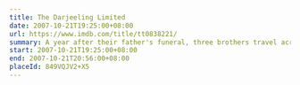 ```yaml
---
title: The Darjeeling Limited
date: 2007-10-21T19:25:00+08:00
url: https://www.imdb.com/title/tt0838221/
summary: A year after their father's funeral, three brothers travel across India by train in an attempt to bond with each other.
start: 2007-10-21T19:25:00+08:00
end: 2007-10-21T20:56:00+08:00
placeId: 849VQJV2+X5
---
```

